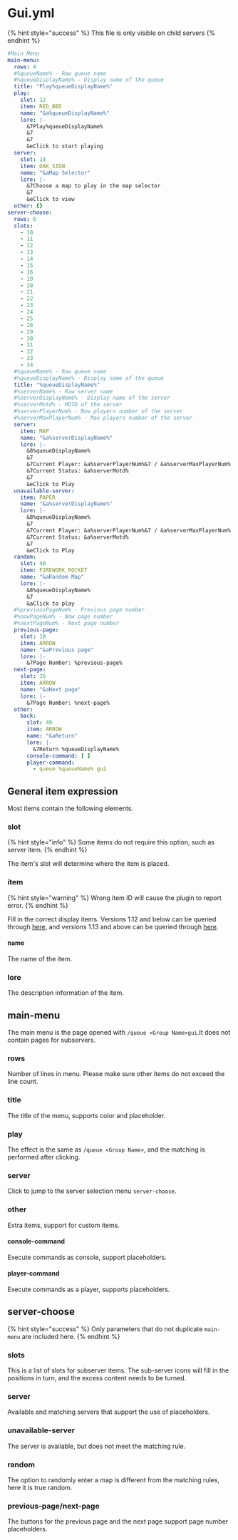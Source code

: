 # Gui.yml

{% hint style="success" %}
This file is only visible on child servers
{% endhint %}

```yaml
#Main Menu
main-menu:
  rows: 4
  #%queueName% - Raw queue name
  #%queueDisplayName% - Display name of the queue
  title: "Play%queueDisplayName%"
  play:
    slot: 12
    item: RED_BED
    name: "&a%queueDisplayName%"
    lore: |-
      &7Play%queueDisplayName%
      &7
      &7
      &eClick to start playing
  server:
    slot: 14
    item: OAK_SIGN
    name: "&aMap Selector"
    lore: |-
      &7Choose a map to play in the map selector
      &7
      &eClick to view
  other: {}
server-choose:
  rows: 6
  slots:
    - 10
    - 11
    - 12
    - 13
    - 14
    - 15
    - 16
    - 19
    - 20
    - 21
    - 22
    - 23
    - 24
    - 25
    - 28
    - 29
    - 30
    - 31
    - 32
    - 33
    - 34
  #%queueName% - Raw queue name
  #%queueDisplayName% - Display name of the queue
  title: "%queueDisplayName%"
  #%serverName% - Raw server name
  #%serverDisplayName% - Display name of the server
  #%serverMotd% - MOTD of the server
  #%serverPlayerNum% - Now players number of the server
  #%serverMaxPlayerNum% - Max players number of the server
  server:
    item: MAP
    name: "&a%serverDisplayName%"
    lore: |-
      &8%queueDisplayName%
      &7
      &7Current Player: &a%serverPlayerNum%&7 / &a%serverMaxPlayerNum%
      &7Current Status: &a%serverMotd%
      &7
      &eClick to Play
  unavailable-server:
    item: PAPER
    name: "&a%serverDisplayName%"
    lore: |-
      &8%queueDisplayName%
      &7
      &7Current Player: &a%serverPlayerNum%&7 / &a%serverMaxPlayerNum%
      &7Current Status: &a%serverMotd%
      &7
      &eClick to Play
  random:
    slot: 40
    item: FIREWORK_ROCKET
    name: "&aRandom Map"
    lore: |-
      &8%queueDisplayName%
      &7
      &aClick to play
  #%previousPageNum% - Previous page number
  #%nowPageNum% - Now page number
  #%nextPageNum% - Next page number
  previous-page:
    slot: 18
    item: ARROW
    name: "&aPrevious page"
    lore: |-
      &7Page Number: %previous-page%
  next-page:
    slot: 26
    item: ARROW
    name: "&aNext page"
    lore: |-
      &7Page Number: %next-page%
  other:
    back:
      slot: 49
      item: ARROW
      name: "&aReturn"
      lore: |-
        &7Return %queueDisplayName%
      console-command: [ ]
      player-command:
        - queue %queueName% gui

```

## General item expression

Most items contain the following elements.

### slot

{% hint style="info" %}
Some items do not require this option, such as server item.
{% endhint %}

The item's slot will determine where the item is placed.

### item

{% hint style="warning" %}
Wrong item ID will cause the plugin to report error.
{% endhint %}

Fill in the correct display items. Versions 1.12 and below can be queried through [here](https://helpch.at/docs/1.12/org/bukkit/Material.html), and versions 1.13 and above can be queried through [here](https://helpch.at/docs/1.19/org/bukkit/Material.html).

#### name

The name of the item.

### lore

The description information of the item.

## main-menu

The main menu is the page opened with `/queue <Group Name>gui`.It does not contain pages for subservers.

### rows

Number of lines in menu. Please make sure other items do not exceed the line count.

### title

The title of the menu, supports color and placeholder.

### play

The effect is the same as `/queue <Group Name>`, and the matching is performed after clicking.

### server

Click to jump to the server selection menu `server-choose`.

### other

Extra items, support for custom items.

#### console-command

Execute commands as console, support placeholders.

#### player-command

Execute commands as a player, supports placeholders.

## server-choose

{% hint style="success" %}
Only parameters that do not duplicate `main-menu` are included here.
{% endhint %}

### slots

This is a list of slots for subserver items. The sub-server icons will fill in the positions in turn, and the excess content needs to be turned.

### server

Available and matching servers that support the use of placeholders.

### unavailable-server

The server is available, but does not meet the matching rule.

### random

The option to randomly enter a map is different from the matching rules, here it is true random.

### previous-page/next-page

The buttons for the previous page and the next page support page number placeholders.
